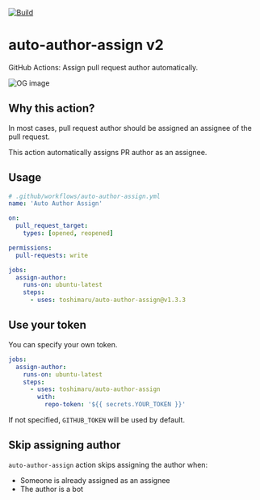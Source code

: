 [![Build](https://github.com/toshimaru/auto-author-assign/actions/workflows/build.yml/badge.svg)](https://github.com/toshimaru/auto-author-assign/actions/workflows/build.yml)

# auto-author-assign v2

GitHub Actions: Assign pull request author automatically.

![OG image](./img/auto-author-assign.jpg)

## Why this action?

In most cases, pull request author should be assigned an assignee of the pull request.

This action automatically assigns PR author as an assignee.

## Usage

```yml
# .github/workflows/auto-author-assign.yml
name: 'Auto Author Assign'

on:
  pull_request_target:
    types: [opened, reopened]

permissions:
  pull-requests: write

jobs:
  assign-author:
    runs-on: ubuntu-latest
    steps:
      - uses: toshimaru/auto-author-assign@v1.3.3
```

## Use your token

You can specify your own token.

```yml
jobs:
  assign-author:
    runs-on: ubuntu-latest
    steps:
      - uses: toshimaru/auto-author-assign
        with:
          repo-token: '${{ secrets.YOUR_TOKEN }}'
```

If not specified, `GITHUB_TOKEN` will be used by default.

## Skip assigning author

`auto-author-assign` action skips assigning the author when:

- Someone is already assigned as an assignee
- The author is a bot
